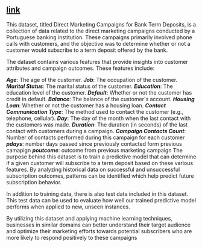 ## [link](https://www.kaggle.com/datasets/thedevastator/bank-term-deposit-predictions)

This dataset, titled Direct Marketing Campaigns for Bank Term Deposits, is a collection of data related to the direct marketing campaigns conducted by a Portuguese banking institution. These campaigns primarily involved phone calls with customers, and the objective was to determine whether or not a customer would subscribe to a term deposit offered by the bank.

The dataset contains various features that provide insights into customer attributes and campaign outcomes. These features include:

***Age***: The age of the customer.
***Job***: The occupation of the customer.
***Marital Status***: The marital status of the customer.
***Education***: The education level of the customer.
***Default***: Whether or not the customer has credit in default.
***Balance***: The balance of the customer's account.
***Housing Loan***: Whether or not the customer has a housing loan.
***Contact Communication Type***: The method used to contact the customer (e.g., telephone, cellular).
***Day***: The day of the month when the last contact with the customers was made.
***Duration***: The duration (in seconds) of the last contact with customers during a campaign.
***Campaign Contacts Count***: Number of contacts performed during this campaign for each customer
***pdays***: number days passed since previously contacted form previous camapign
***poutcome***: outcome from previous marketing campaign
The purpose behind this dataset is to train a predictive model that can determine if a given customer will subscribe to a term deposit based on these various features. By analyzing historical data on successful and unsuccessful subscription outcomes, patterns can be identified which help predict future subscription behavior.

In addition to training data, there is also test data included in this dataset. This test data can be used to evaluate how well our trained predictive model performs when applied to new, unseen instances.

By utilizing this dataset and applying machine learning techniques, businesses in similar domains can better understand their target audience and optimize their marketing efforts towards potential subscribers who are more likely to respond positively to these campaigns
